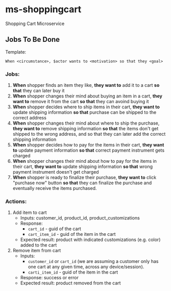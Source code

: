 # ms-shoppingcart

Shopping Cart Microservice

## Jobs To Be Done

Template: 

```
When <circumstance>, $actor wants to <motivation> so that they <goal>
```

### Jobs:

1. **When** shopper finds an item they like, **they want to** add it to a cart
   **so that** they can later buy it
1. **When** shopper changes their mind about buying an item in a cart, **they
   want to** remove it from the cart **so that** they can avoind buying it
1. **When** shopper decides where to ship items in their cart, **they want to**
   update shipping information **so that** purchase can be shipped to the
   correct address
1. **When** shopper changes their mind about where to ship the purchase, **they
   want to** remove shipping information **so that** the items don't get shipped
   to the wrong address, and so that they can later add the correct shipping
   information
1. **When** shopper decides how to pay for the items in their cart, **they want
   to** update payment information **so that** correct payment instrument gets
   charged
1. **When** shopper changes their mind about how to pay for the items in their
   cart, **they want to** update shipping information **so that** wrong payment
   instrument doesn't get charged
1. **When** shopper is ready to finalize their purchase, **they want to** click
   "purchase now" button **so that** they can finalize the purchase and
   eventually receive the items purchased.

### Actions:

1. Add item to cart
    - Inputs: customer_id, product_id, product_customizations
    - Response: 
        - `cart_id` - guid of the cart
        - `cart_item_id` - guid of the item in the cart
    - Expected result: product with indicated customizations (e.g. color) added
  to the cart
1. Remove item from cart
    - Inputs: 
        - `customer_id` or `cart_id` (we are assuming a customer only has one cart at any given time, across any device/session).
        - `carti_item_id` - guid of the item in the cart
    - Response: success or error
    - Expected result: product removed from the cart
